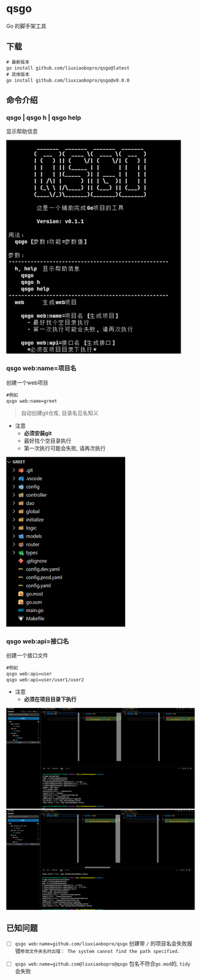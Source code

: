 # qsgo
Go 的脚手架工具

## 下载
```shell
# 最新版本
go install github.com/liuxiaobopro/qsgo@latest
# 具体版本
go install github.com/liuxiaobopro/qsgo@v0.0.0

```

## 命令介绍

### qsgo | qsgo h | qsgo help
显示帮助信息

![显示帮助信息](asset/img/1683208699942.png)

### qsgo web:name=项目名
创建一个web项目

```shell
#例如
qsgo web:name=greet
```

> 自动创建git仓库, 目录名见名知义

- 注意
  - **必须安装git**
  - 最好找个空目录执行
  - 第一次执行可能会失败, 请再次执行

![创建一个greet的web项目](asset/img/1683208847645.png)

### qsgo web:api=接口名
创建一个接口文件

```shell
#例如
qsgo web:api=user
qsgo web:api=user/user1/user2
```

- 注意
  - **必须在项目目录下执行**

![创建一个接口文件](asset/img/1683209639913.png)
![创建一个接口文件](asset/img/1683209772339.png)


## 已知问题

- [ ] `qsgo web:name=github.com/liuxiaobopro/qsgo` 创建带 `/` 的项目名会失败报错`修改文件夹名时出错： The system cannot find the path specified.`
- [ ] `qsgo web:name=github.com@liuxiaobopro@qsgo` 包名不符合`go.mod`的, `tidy`会失败

